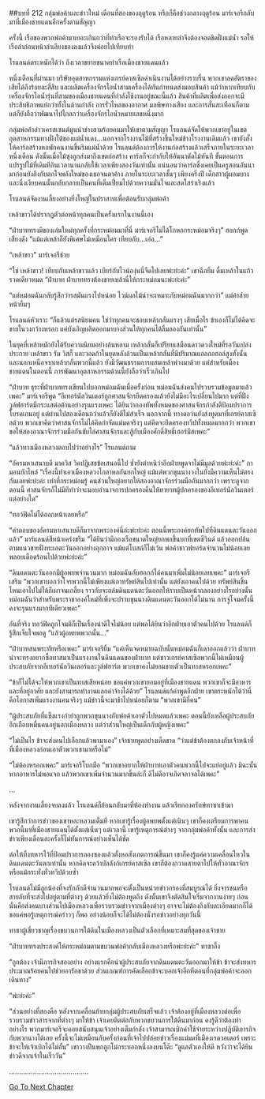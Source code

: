 ##บทที่ 212 กลุ่มพ่อค้าและข่าวใหม่
เดือนที่สองของฤดูร้อน หรือก็คือช่วงกลางฤดูร้อน มาร์เจอรีกลับมาที่เมืองชายแดนอีกครั้งตามสัญญา


ครั้งนี้ เรือของพวกพ่อค้ามาเยอะเกินกว่าที่ท่าเรือจะรองรับได้ เรือหลายลำจึงต้องจอดชิดฝั่งแม่น้ำ รอให้เรือลำก่อนหน้าลำเลียงของลงแล้วจึงค่อยไปเทียบท่า


โรแลนด์ตระหนักได้ว่า ถึงเวลาขยายขนาดท่าเรือเมืองชายแดนแล้ว


หนึ่งเดือนที่ผ่านมา บริษัทอุตสาหกรรมแห่งเกรย์คาสเซิลดำเนินงานได้อย่างราบรื่น พวกเขาลดอัตราของเสียได้ถึงร้อยละสี่สิบ และผลิตเครื่องจักรไอน้ำสามเครื่องได้ทันกำหนดส่งมอบสินค้า แม้ว่าหากเทียบกับเครื่องจักรไอน้ำรุ่นที่สามของเมืองชายแดนที่กำลังใช้งานอยู่ขณะนี้แล้ว สินค้าที่ผลิตเพื่อส่งออกจะมีประสิทธิภาพแย่กว่าทั้งในด้านกำลัง การรั่วไหลของอากาศ มลพิษทางเสียง และการสั่นสะเทือนก็ตาม แต่ก็ยังถือว่าพัฒนาไปไกลกว่าเครื่องจักรไอน้ำหมายเลขหนึ่งมาก


กลุ่มพ่อค้าอ่าวเครสเซนต์มูนนำช่างสามร้อยคนมาให้เขาตามสัญญา โรแลนด์​จัดให้พวกเขาอยู่ในเขตอุตสาหกรรมทางฝั่งใต้ของแม่น้ำแดง...นอกจากโรงงานไม้ที่สร้างขึ้นใหม่ข้างโรงงานเดิมแล้ว เขายังสั่งให้คาร์ลสร้างหอพักคนงานขึ้นริมแม่น้ำด้วย โรแลนด์ต้องการให้งานก่อสร้างแล้วเสร็จภายในระยะเวลาหนึ่งเดือน ดังนั้นเมื่อไม้ซุงถูกส่งมาถึงเขตก่อสร้าง คาร์ลก็จะกำกับให้อันนาตัดไม้ทันที ขั้นตอนการแปรรูปไม้ที่เดิมทีกินเวลานานกลับใช้เวลาเพียงสองวันเท่านั้น แน่นอนว่าคาร์ลซึ่งเคยเป็นครูสอนอันนามาก่อนยังถึงกับตกใจพลังใหม่ของเธอจนตาค้าง ภายในระยะเวลาสั้นๆ เพียงครึ่งปี เด็กสาวผู้ผอมบางและนิ่งเงียบคนนั้นกลับกลายเป็นคนที่เต็มเปี่ยมไปด้วยความมั่นใจและสดใสร่าเริงแล้ว


โรแลนด์จัดงานเลี้ยงอย่างยิ่งใหญ่ในปราสาทเพื่อต้อนรับกลุ่มพ่อค้า


เหล้าขาวได้ปรากฏตัวต่อหน้าทุกคนเป็นครั้งแรกในงานนี้เอง


“ฝ่าบาททรงมีของเล่นใหม่ทุกครั้งที่กระหม่อมมาที่นี่ มาร์เจอรีไม่ได้โกหกกระหม่อมจริงๆ” ฮอกก์พูดเสียงดัง “แม้แต่เหล้าก็ยังพิเศษไม่เหมือนใคร เทียบกับ...เอ่อ...”


“เหล้าขาว” มาร์เจอรีช่วย


“ใช่ เหล้าขาว! เทียบกับเหล้าขาวแล้ว เบียร์กับไวน์องุ่นนี่จืดไปเลยพ่ะย่ะค่ะ” เขาฉีกยิ้ม ดื่มเหล้าในแก้วรวดเดียวหมด “ฝ่าบาท ฝ่าบาททรงต้องขายเหล้านี่ให้กระหม่อมนะพ่ะย่ะค่ะ”


“แต่หม่อมฉันกลับรู้สึกว่ารสมันแรงไปหน่อย ไวน์ผลไม้น่าจะเหมาะกับหม่อมฉันมากกว่า” แม่ค้าส่ายหน้ายิ้มๆ


โรแลนด์หัวเราะ “ก็แล้วแต่รสนิยมคน ใช่ว่าทุกคนจะชอบเหล้ากลั่นแรงๆ เสียเมื่อไร ข้าเองก็ไม่ได้คิดจะขายในวงกว้างหรอก แค่บังเอิญผลิตออกมาบางส่วนให้ทุกคนได้ลิ้มลองกันเท่านั้น”


ในยุคที่เหล้าหมักยังได้รับความนิยมอย่างล้นหลาม เหล้ากลั่นก็เปรียบเสมือนดาวดวงใหม่ที่รอวันเปล่งประกาย เหล้าขาว รัม วิสกี้ และวอดก้าในยุคหลังล้วนเป็นเหล้ากลั่นที่มีปริมาณแอลกอฮอล์สูงทั้งนั้น และนอกเหนือจากเหล้ากลั่นพวกนี้แล้ว ยังมีวัฒนธรรมการผสมเหล้าพ่วงมาด้วย แต่สำหรับเมืองชายแดนในตอนนี้ การพัฒนาอุตสาหกรรมด้านนี้ยังถือว่าเร็วเกินไป


“ฝ่าบาท ธุระที่ฝ่าบาททรงเขียนไปบอกหม่อมฉันเมื่อครั้งก่อน หม่อมฉันส่งคนไปรวบรวมข้อมูลมาแล้วเพคะ” มาร์เจอรีพูด “อีเทอร์นัลวินเตอร์ถูกศาสนจักรยึดครองแล้วยังไม่มีอะไรเปลี่ยนไปมาก แต่ที่ฝั่งวูล์ฟฮาร์ตมีกระแสต่อต้านอย่างรุนแรงเพคะ ได้ยินว่ากองทัพทั้งหมดของศาสนจักรกำลังตีป้อมปราการโบรคเกนอยู่ แต่ผ่านไปสองเดือนกว่าแล้วก็ยังตีไม่สำเร็จ นอกจากนี้ ทางดอว์นยังส่งทูตมาที่เกรย์คาสเซิลด้วย พวกเขาคิดว่าศาสนจักรไม่ได้คิดกำจัดแม่มดจริงๆ แต่คิดจะยึดครองทวีปทั้งหมดมากกว่า พวกเขาขอให้สองอาณาจักรร่วมมือกันขับไล่ศาสนจักรและสู้กับเมืองศักดิ์สิทธิ์เฮอร์มีสเพคะ”


“แล้วทางเมืองหลวงตอบไปว่าอย่างไร” โรแลนด์ถาม


“อัครมหาเสนาบดี มาควิส วิคปฏิเสธข้อเสนอนี้ไป ซ้ำยังตำหนิว่าอีกฝ่ายพูดจาไม่มีมูลด้วยพ่ะย่ะค่ะ” กามอนยักไหล่ “เรื่องนี้ทำเอาเมืองหลวงโกลาหลกันยกใหญ่ แม้แต่พวกขุนนางวงในยังมีความเห็นไม่ตรงกันเลยพ่ะย่ะค่ะ เท่าที่กระหม่อมรู้ คนส่วนใหญ่อยากให้สองอาณาจักรร่วมมือกันมากกว่า เพราะดูจากตอนนี้ ศาสนจักรก็ไม่มีทีท่าว่าจะมอบอำนาจการปกครองคืนให้ทายาทผู้ปกครองของอีเทอร์นัลวินเตอร์แต่อย่างใด”


“ทอว์ฟิคไม่ได้ออกหน้าเลยหรือ”


“คำตอบของอัครมหาเสนาบดีก็มาจากพระองค์นี่ล่ะพ่ะย่ะค่ะ ตอนนี้พระองค์ยกทัพไปที่ดินแดนตะวันออกแล้ว” มาร์แลนด์สีหน้าเคร่งขรึม “ได้ยินว่ามีกองเรือขนาดใหญ่ยกพลขึ้นบกที่เขตซีวินด์ แล้วออกปล้นตามแนวชายฝั่งทะเลตะวันออกอย่างอุกอาจ แม้แต่โบสถ์ก็ไม่เว้น พ่อค้าชาวฟยอร์ดจำนวนไม่น้อยเลยพลอยเดือดร้อนไปด้วยพ่ะย่ะค่ะ”


“ดินแดนตะวันออกมีผู้อพยพจำนวนมาก หม่อมฉันกับฮอกก์ได้คนมาเพิ่มไม่น้อยเลยเพคะ” มาร์เจอรีเสริม “พวกเขาบอกว่าโจรพวกนี้ไม่เพียงแต่เอาทรัพย์สินไปเท่านั้น แต่ยังเอาคนไปด้วย ทรัพย์สินชิ้นไหนเอาไปไม่ได้ก็เผาจนเกลี้ยง ราวกับจะถล่มดินแดนตะวันออกให้ราบเป็นหน้ากลองอย่างไรอย่างนั้น หม่อมฉันว่าสำหรับพระราชาองค์ใหม่ที่เพิ่งจะปราบขุนนางดินแดนตะวันออกได้ไม่นาน การจู่โจมครั้งนี้คงจะรุนแรงมากทีเดียวเพคะ”


อันที่จริง ทอว์ฟิคถูกโจมตีก็เป็นเรื่องน่าดีใจไม่น้อย แต่พอได้ยินว่าอีกฝ่ายเอาตัวคนไปด้วย โรแลนด์ก็รู้สึกเจ็บใจพอดู “แล้วผู้อพยพพวกนั้น...”


“ฝ่าบาทสนพระทัยหรือเพคะ” มาร์เจอรียิ้ม “แค่เห็นจดหมายฉบับนั้นหม่อมฉันก็เดาออกแล้วว่า ฝ่าบาทน่าจะทรงอยากซื้อทาสมาเป็นแรงงานในดินแดนของฝ่าบาท แต่ชาวเกรย์คาสเซิลพวกนี้ไม่เหมือนผู้ประสบภัยจากอีเทอร์นัลวินเตอร์และวูล์ฟฮาร์ต พวกเขาคงไม่ยอมขายตัวเป็นทาสหรอกเพคะ”


“ข้าก็ไม่ได้จะให้พวกเขาเป็นทาสเสียหน่อย ขอแค่พวกเขายอมอยู่ที่เมืองชายแดน พวกเขาก็จะมีอาหารและที่อยู่อาศัย และยังสามารถทำงานแลกค่าจ้างได้ด้วย” โรแลนด์แก้คำพูดอีกฝ่าย เขาตระหนักได้ว่านี่คือโอกาสเพิ่มแรงงานคนจริงๆ แม้ข่าวนี้จะมาช้าไปหน่อยก็ตาม “พวกเขามีกี่คน”


“ผู้ประสบภัยที่แข็งแรงกำยำถูกพวกขุนนางกับพ่อค้าเอาตัวไปหมดแล้วเพคะ ตอนนี้ยังเหลือผู้ประสบภัยอีกเกือบหมื่นคนอยู่นอกเมืองหลวง แต่ว่าส่วนใหญ่เป็นเด็กกับผู้หญิงเพคะ”


“ไม่เป็นไร ข้าจะส่งคนไปเลือกแล้วพามาเอง” เจ้าชายพูดอย่างเด็ดขาด “ว่าแต่ข้าต้องตกลงกับเจ้าหน้าที่ที่เมืองหลวงก่อนเอาตัวพวกเขามาหรือไม่”


“ไม่ต้องหรอกเพคะ” มาร์เจอรีโบกมือ “พวกเขาอยากให้ฝ่าบาทเอาตัวคนพวกนี้ไปจะแย่อยู่แล้ว มิฉะนั้นหากอาหารไม่พอแจก แล้วพวกเขาเพิ่มจำนวนมากขึ้นล่ะก็ ดีไม่ดีอาจเกิดจลาจลได้เพคะ”


...


หลังจากงานเลี้ยงจบลงแล้ว โรแลนด์ก็ย้อนกลับมาที่ห้องทำงาน แล้วเรียกองครักษ์ทาซาเข้ามา


เขารู้สึกว่าการข่าวของเขาหละหลวมเต็มที หากเขารู้เรื่องผู้อพยพตั้งแต่เนินๆ เขาก็คงเตรียมการพาคนพวกนี้มาที่เมืองชายแดนได้ตั้งแต่เนิ่นๆ แต่เวลานี้ เขารู้เหตุการณ์ต่างๆ จากกลุ่มพ่อค้าทั้งนั้น และการส่งข่าวเพียงเดือนละครั้งก็ไม่ทันการณ์อย่างเห็นได้ชัด


ต่อให้ทิ้งทหารไว้ที่ป้อมปราการลองซองแล้วตั้งหอสังเกตการณ์ขึ้นมา เขาก็คงรู้แค่ความเคลื่อนไหวในดินแดนตะวันตกเท่านั้น หากคิดจะคว้าบัลลังก์เกรย์คาสเซิล เขาก็ต้องกวาดสายตาไปให้ทั่วอาณาจักร หรือแม้กระทั่งทั่วทวีปด้วยซ้ำ


โรแลนด์ไม่มีลูกน้องที่จงรักภักดีจำนวนมากพอจะตั้งเป็นหน่วยข่าวกรองที่สมบูรณ์ได้ ยิ่งจารชนหรือสายลับที่จะส่งไปอยู่ตามที่ต่างๆ ด้วยแล้วยิ่งไม่ต้องพูดถึง ดังนั้นเขาจึงตัดสินใจเริ่มจากงานง่ายๆ ก่อน นั่นคือส่งคนบางส่วนไปเมืองหลวงเพื่อรวบรวมข่าวจากเมืองต่างๆ อาจจะไม่ต้องถึงกับละเอียดมากก็ได้ ขอแค่พอรู้เหตุการณ์คร่าวๆ ก็พอ อย่างน้อยก็จะได้ไม่ต้องนั่งรอข่าวอย่างทุกวันนี้


ทาซาผู้เชี่ยวชาญเรื่องขบวนการใต้ดินในเมืองหลวงเป็นตัวเลือกที่เหมาะสมที่สุดของเจ้าชาย


“ฝ่าบาททรงประสงค์ให้กระหม่อมตามขบวนพ่อค้ากลับเมืองหลวงหรือพ่ะย่ะค่ะ” ทาซาอึ้ง


“ถูกต้อง เจ้ามีภารกิจสองอย่าง อย่างแรกคือนำผู้ประสบภัยจากดินแดนตะวันออกมาให้ข้า ข้าจะส่งทหารประมาณร้อยคนไปช่วยอารักขาด้วย ส่วนเกณฑ์การคัดเลือกข้าจะบอกเจ้าอีกทีตอนที่กลุ่มพ่อค้าจะออกเดินทาง”


“พ่ะย่ะค่ะ”


“ส่วนอย่างที่สองคือ หลังจากเคลื่อนย้ายกลุ่มผู้ประสบภัยเสร็จแล้ว เจ้าต้องอยู่ที่เมืองหลวงต่อเพื่อรวบรวมข่าวสารจากที่ต่างๆ มาให้ข้า เจ้าเคยติดต่อกับพวกขบวนการใต้ดินมาก่อน คงรู้ดีว่าต้องทำอย่างไร พวกมาร์เจอรีจะคอยสนับสนุนเจ้าอย่างเต็มกำลัง เจ้าสามารถเบิกค่าใช้จ่ายระหว่างปฏิบัติภารกิจกับพวกนางได้เลย ครั้งนี้จะไม่เหมือนกับครั้งก่อนที่เจ้าไปปล่อยข่าวเรื่องแม่มดที่เมืองเรดวอเตอร์ เพราะข้าจะให้เจ้าเบิกได้ไม่อั้น” เขาวางปืนพกลูกโม่กระบอกหนึ่งลงบนโต๊ะ “ดูแลตัวเองให้ดี หวังว่าจะได้ยินข่าวดีจากเจ้าในเร็ววัน”


........................................




[Go To Next Chapter]( ./125.md)